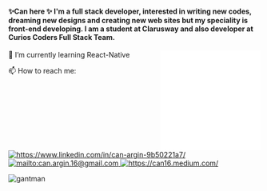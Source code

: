 #### ✨Can here ✨ I'm a full stack developer, interested in writing new codes, dreaming new designs and creating new web sites but my speciality is front-end developing. I am a student at Clarusway and also developer at Curios Coders Full Stack Team.

<img src="https://github.com/nigranac/Nigranac/blob/main/react-native.gif" alt="react-native" width="200" height="200" align="right" style="max-width:100%;">

🌱 I’m currently learning React-Native

📫 How to reach me:
<div>
 <a href="https://www.linkedin.com/in/can-argin-9b50221a7/" target="_blank">
    <img src="https://img.shields.io/badge/%20-linkedin-0072b1" alt="https://www.linkedin.com/in/can-argin-9b50221a7/" width=60px>
</a>
 <a href="mailto:can.argin.16@gmail.com" target="_blank">
    <img src="https://img.shields.io/badge/%20-gmail-B23121" alt="mailto:can.argin.16@gmail.com" width=45px>
</a>
 <a href="https://can16.medium.com/" target="_blank">
    <img src="https://img.shields.io/badge/%20-medium-black" alt="https://can16.medium.com/" width=60px>
</a>
 </div>

 <p align="left"> <img src="https://komarev.com/ghpvc/?username=nigranac&color=yellowgreen&style=flat-square" alt="gantman" /> </p>

<!--
**nigranac/Nigranac** is a ✨ _special_ ✨ repository because its `README.md` (this file) appears on your GitHub profile.


- 🔭 I’m currently working on ...
- 🌱 I’m currently learning ...
- 👯 I’m looking to collaborate on ...
- 🤔 I’m looking for help with ...
- 💬 Ask me about ...
- 📫 How to reach me: ...
- 😄 Pronouns: ...
- ⚡ Fun fact: ...
-->

